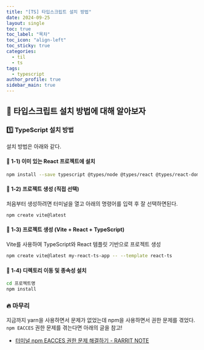 ```yaml
---
title: "[TS] 타입스크립트 설치 방법"
date: 2024-09-25
layout: single
toc: true
toc_label: "목차"
toc_icon: "align-left"
toc_sticky: true
categories:
  - til
  - ts  
tags:
  - typescript
author_profile: true
sidebar_main: true
---
```


## :ledger: 타입스크립트 설치 방법에 대해 알아보자

### :one: TypeScript 설치 방법
설치 방법은 아래와 같다.

#### :pushpin: 1-1) 이미 있는 React 프로젝트에 설치

```bash
npm install --save typescript @types/node @types/react @types/react-dom @types/jest
```

#### :pushpin: 1-2) 프로젝트 생성 (직접 선택)
처음부터 생성하려면 터미널을 열고 아래의 명령어를 입력 후 잘 선택하면된다.

```bash
npm create vite@latest
```

#### :pushpin: 1-3) 프로젝트 생성 (Vite + React + TypeScript)
Vite를 사용하여 TypeScript와 React 템플릿 기반으로 프로젝트 생성

```bash
npm create vite@latest my-react-ts-app -- --template react-ts
```

#### :pushpin: 1-4) 디렉토리 이동 및 종속성 설치
```bash
cd 프로젝트명
npm install
```

### :fire: 마무리
지금까지 yarn을 사용하면서 문제가 없었는데 npm을 사용하면서 권한 문제를 겪었다. `npm EACCES` 권한 문제를 겪는다면 아래의 글을 참고!

- [터미널 npm EACCES 권한 문제 해결하기 - RARRIT NOTE](https://rarrit.github.io/troubleshooting/til/troubleshooting-git/)